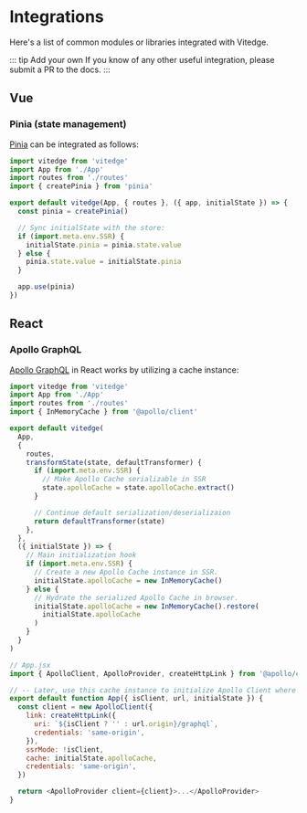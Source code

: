 # Integrations

Here's a list of common modules or libraries integrated with Vitedge.

::: tip Add your own
If you know of any other useful integration, please submit a PR to the docs.
:::

## Vue

### Pinia (state management)

[Pinia](https://pinia.esm.dev/) can be integrated as follows:

```js
import vitedge from 'vitedge'
import App from './App'
import routes from './routes'
import { createPinia } from 'pinia'

export default vitedge(App, { routes }, ({ app, initialState }) => {
  const pinia = createPinia()

  // Sync initialState with the store:
  if (import.meta.env.SSR) {
    initialState.pinia = pinia.state.value
  } else {
    pinia.state.value = initialState.pinia
  }

  app.use(pinia)
})
```

## React

### Apollo GraphQL

[Apollo GraphQL](https://www.apollographql.com/docs/react/) in React works by utilizing a cache instance:

```js
import vitedge from 'vitedge'
import App from './App'
import routes from './routes'
import { InMemoryCache } from '@apollo/client'

export default vitedge(
  App,
  {
    routes,
    transformState(state, defaultTransformer) {
      if (import.meta.env.SSR) {
        // Make Apollo Cache serializable in SSR
        state.apolloCache = state.apolloCache.extract()
      }

      // Continue default serialization/deserializaion
      return defaultTransformer(state)
    },
  },
  ({ initialState }) => {
    // Main initialization hook
    if (import.meta.env.SSR) {
      // Create a new Apollo Cache instance in SSR.
      initialState.apolloCache = new InMemoryCache()
    } else {
      // Hydrate the serialized Apollo Cache in browser.
      initialState.apolloCache = new InMemoryCache().restore(
        initialState.apolloCache
      )
    }
  }
)
```

```js
// App.jsx
import { ApolloClient, ApolloProvider, createHttpLink } from '@apollo/client'

// -- Later, use this cache instance to initialize Apollo Client where needed.
export default function App({ isClient, url, initialState }) {
  const client = new ApolloClient({
    link: createHttpLink({
      uri: `${isClient ? '' : url.origin}/graphql`,
      credentials: 'same-origin',
    }),
    ssrMode: !isClient,
    cache: initialState.apolloCache,
    credentials: 'same-origin',
  })

  return <ApolloProvider client={client}>...</ApolloProvider>
}
```
